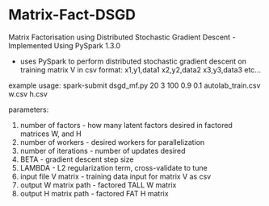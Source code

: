 # Matrix-Fact-DSGD
Matrix Factorisation using Distributed Stochastic Gradient Descent - Implemented Using PySpark 1.3.0
- uses PySpark to perform distributed stochastic gradient descent on training matrix V in csv format:
x1,y1,data1
x2,y2,data2
x3,y3,data3 etc...

example usage:
spark-submit dsgd_mf.py 20 3 100 0.9 0.1 autolab_train.csv w.csv h.csv

parameters:
1. number of factors - how many latent factors desired in factored matrices W, and H 
2. number of workers - desired workers for parallelization
3. number of iterations - number of updates desired 
4. BETA - gradient descent step size
5. LAMBDA - L2 regularization term, cross-validate to tune
6. input file V matrix - training data input for matrix V as csv
7. output W matrix path - factored TALL W matrix
8. output H matrix path - factored FAT H matrix
